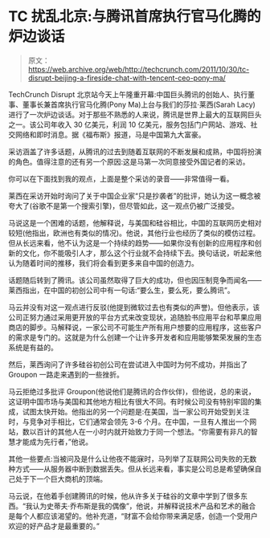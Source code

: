 # TC 扰乱北京:与腾讯首席执行官马化腾的炉边谈话

> 原文：<https://web.archive.org/web/http://techcrunch.com/2011/10/30/tc-disrupt-beijing-a-fireside-chat-with-tencent-ceo-pony-ma/>

TechCrunch Disrupt 北京站今天上午隆重开幕:中国巨头腾讯的创始人、执行董事、董事长兼首席执行官马化腾(Pony Ma)上台与我们的莎拉·莱西(Sarah Lacy)进行了一次炉边谈话。对于那些不熟悉的人来说，腾讯是世界上最大的互联网巨头之一。该公司年收入 30 亿美元，利润 10 亿美元，服务包括门户网站、游戏、社交网络和即时消息。据《福布斯》报道，马是中国第九大富豪。

采访涵盖了许多话题，从腾讯的过去到随着互联网的不断发展和成熟，中国将扮演的角色。值得注意的还有另一个原因:这是马第一次同意接受外国记者的采访。

你可以在下面找到我的观点，上面是整个采访的录音——非常值得一看。

莱西在采访开始时询问了关于中国企业家“只是抄袭者”的批评，她认为这一概念被夸大了(谷歌不是第一个搜索引擎)，但尽管如此，这一观点仍被广泛接受。

马说这是一个困难的话题，他解释说，与美国和硅谷相比，中国的互联网历史相对较短(他指出，欧洲也有类似的情况)。他说，其他行业也经历了类似的模仿过程。但从长远来看，他不认为这是一个持续的趋势——如果你没有创新的应用程序和创新的文化，你不能吸引人才，那么这个行业就不会持续下去。换句话说，听起来他认为随着时间的推移，我们将会看到更多来自中国的创造力。

话题随后转到了腾讯。该公司虽然取得了巨大的成功，但也因压制竞争而闻名——莱西指出，在中国的初创公司中有一句话:“要么生，要么死，要么腾讯”。

马云并没有对这一观点进行反驳(他提到微软过去也有类似的声誉)。但他表示，该公司正努力通过采用更开放的平台方式来改变现状，追随脸书应用平台和苹果应用商店的脚步。马解释说，一家公司不可能生产所有用户想要的应用程序，这些客户的需求是专门的。这就是为什么创建一个让许多开发者和应用能够繁荣发展的生态系统是有益的。

然后，莱西询问了许多硅谷初创公司在尝试进入中国时为何不成功，并指出了 Groupon 一路走来遇到的一些挫折。

马云拒绝过多批评 Groupon(他说他们是腾讯的合作伙伴)，但他说，总的来说，这证明中国市场与美国和其他地方相比有很大不同。有时候公司没有特别牢固的集成，试图太快开始。他指出的另一个问题是:在美国，当一家公司开始受到关注时，与竞争对手相比，它们通常会领先 3-6 个月。在中国，一旦有人推出一个网站，数以百计的其他人在一小时内就开始致力于同一个想法。“你需要有非凡的智慧才能成为先行者，”他说。

其他一些要点:当被问及是什么让他夜不能寐时，马列举了互联网公司失败的无数种方式——从服务器中断到数据丢失。但从长远来看，事实是公司总是希望确保自己处于下一个巨大商机的顶端。

马云说，在他着手创建腾讯的时候，他从许多关于硅谷的文章中学到了很多东西。“我认为史蒂夫·乔布斯是我的偶像”，他说，并解释说技术产品和艺术的融合是每个人都应该渴望的。他补充道，“财富不会给你带来满足感，创造一个受用户欢迎的好产品才是最重要的。”